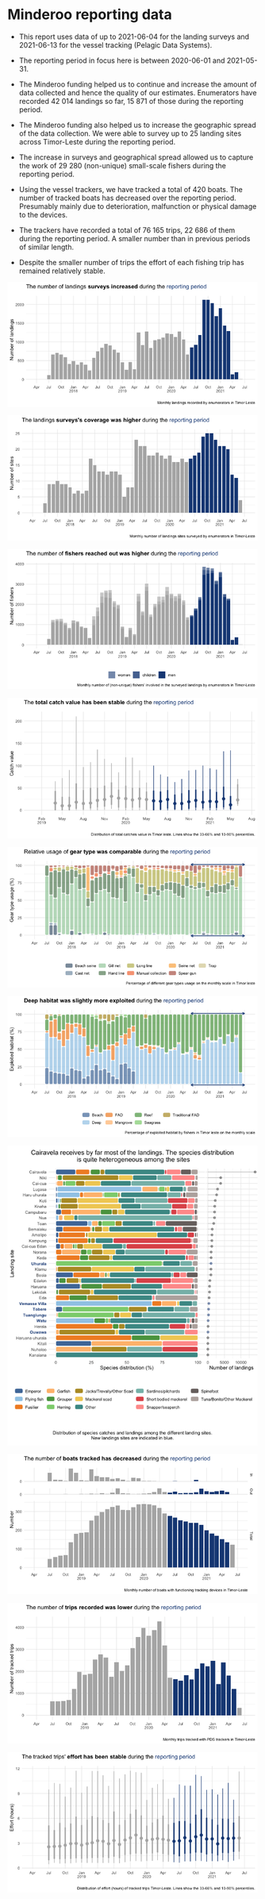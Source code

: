 Minderoo reporting data
================

  - This report uses data of up to 2021-06-04 for the landing surveys
    and 2021-06-13 for the vessel tracking (Pelagic Data Systems).

  - The reporting period in focus here is between 2020-06-01 and
    2021-05-31.

  - The Minderoo funding helped us to continue and increase the amount
    of data collected and hence the quality of our estimates.
    Enumerators have recorded 42 014 landings so far, 15 871 of those
    during the reporting period.

  - The Minderoo funding also helped us to increase the geographic
    spread of the data collection. We were able to survey up to 25
    landing sites across Timor-Leste during the reporting period.

  - The increase in surveys and geographical spread allowed us to
    capture the work of 29 280 (non-unique) small-scale fishers during
    the reporting period.

  - Using the vessel trackers, we have tracked a total of 420 boats. The
    number of tracked boats has decreased over the reporting period.
    Presumably mainly due to deterioration, malfunction or physical
    damage to the devices.

  - The trackers have recorded a total of 76 165 trips, 22 686 of them
    during the reporting period. A smaller number than in previous
    periods of similar length.

  - Despite the smaller number of trips the effort of each fishing trip
    has remained relatively stable.

![](minderoo_figures_files/figure-gfm/unnamed-chunk-2-1.png)<!-- -->

![](minderoo_figures_files/figure-gfm/unnamed-chunk-3-1.png)<!-- -->

![](minderoo_figures_files/figure-gfm/unnamed-chunk-4-1.png)<!-- -->

![](minderoo_figures_files/figure-gfm/unnamed-chunk-5-1.png)<!-- -->

![](minderoo_figures_files/figure-gfm/unnamed-chunk-6-1.png)<!-- -->

![](minderoo_figures_files/figure-gfm/unnamed-chunk-7-1.png)<!-- -->

![](minderoo_figures_files/figure-gfm/unnamed-chunk-8-1.png)<!-- -->

![](minderoo_figures_files/figure-gfm/unnamed-chunk-9-1.png)<!-- -->

![](minderoo_figures_files/figure-gfm/unnamed-chunk-10-1.png)<!-- -->

![](minderoo_figures_files/figure-gfm/unnamed-chunk-11-1.png)<!-- -->
